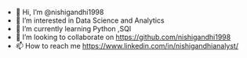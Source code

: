 - 👋 Hi, I’m @nishigandhi1998
- 👀 I’m interested in Data Science and Analytics
- 🌱 I’m currently learning Python ,SQl
- 💞️ I’m looking to collaborate on https://github.com/nishigandhi1998
- 📫 How to reach me https://www.linkedin.com/in/nishigandhianalyst/

<!---
nishigandhi1998/nishigandhi1998 is a ✨ special ✨ repository because its `README.md` (this file) appears on your GitHub profile.
You can click the Preview link to take a look at your changes.
--->
